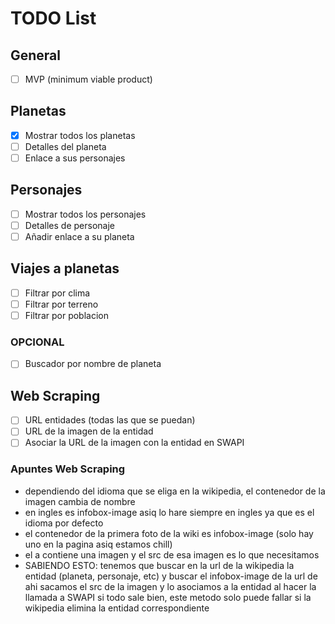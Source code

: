 # TODO List

## General

- [ ] MVP (minimum viable product)

## Planetas

- [x] Mostrar todos los planetas
- [ ] Detalles del planeta
- [ ] Enlace a sus personajes

## Personajes

- [ ] Mostrar todos los personajes
- [ ] Detalles de personaje
- [ ] Añadir enlace a su planeta

## Viajes a planetas

- [ ] Filtrar por clima
- [ ] Filtrar por terreno
- [ ] Filtrar por poblacion

### OPCIONAL

- [ ] Buscador por nombre de planeta

## Web Scraping

- [ ] URL entidades (todas las que se puedan)
- [ ] URL de la imagen de la entidad
- [ ] Asociar la URL de la imagen con la entidad en SWAPI

### Apuntes Web Scraping

- dependiendo del idioma que se eliga en la wikipedia, el contenedor de la imagen cambia de nombre
- en ingles es infobox-image asiq lo hare siempre en ingles ya que es el idioma por defecto
- el contenedor de la primera foto de la wiki es infobox-image (solo hay uno en la pagina asiq estamos chill)
- el a contiene una imagen y el src de esa imagen es lo que necesitamos
- SABIENDO ESTO:
tenemos que buscar en la url de la wikipedia la entidad (planeta, personaje, etc) y buscar el infobox-image de la url
de ahi sacamos el src de la imagen y lo asociamos a la entidad al hacer la llamada a SWAPI
si todo sale bien, este metodo solo puede fallar si la wikipedia elimina la entidad correspondiente
